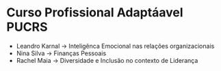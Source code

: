 # Curso Profissional Adaptáavel PUCRS

- Leandro Karnal -> Inteligênca Emocional nas relações organizacionais
- Nina Silva -> Finanças Pessoais
- Rachel Maia -> Diversidade e Inclusão no contexto de Liderança